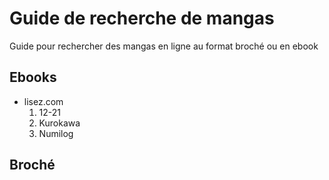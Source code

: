 # Guide de recherche de mangas
Guide pour rechercher des mangas en ligne au format broché ou en ebook

## Ebooks
- lisez.com
    1. 12-21
    2. Kurokawa
    3. Numilog

## Broché